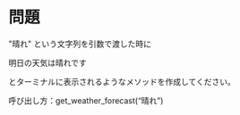 # 問題  
  
"晴れ" という文字列を引数で渡した時に  
  
明日の天気は晴れです  
  
とターミナルに表示されるようなメソッドを作成してください。  
  
呼び出し方：get_weather_forecast(“晴れ”)  
  
